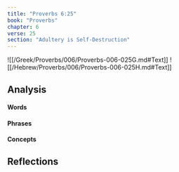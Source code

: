 ```yaml
---
title: "Proverbs 6:25"
book: "Proverbs"
chapter: 6
verse: 25
section: "Adultery is Self-Destruction"
---
```

![[/Greek/Proverbs/006/Proverbs-006-025G.md#Text]]
![[/Hebrew/Proverbs/006/Proverbs-006-025H.md#Text]]

## Analysis

#### Words

#### Phrases

#### Concepts

## Reflections
